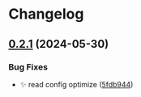 # Changelog

## [0.2.1](https://github.com/Aimerny/kook-go/compare/v0.2.0...v0.2.1) (2024-05-30)


### Bug Fixes

* :sparkles: read config optimize ([5fdb944](https://github.com/Aimerny/kook-go/commit/5fdb944dec8677890690070404676c643f720501))
